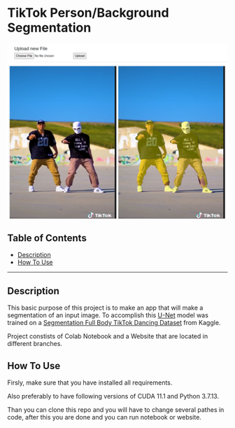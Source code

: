 # TikTok Person/Background Segmentation


![](https://github.com/eingrid/tiktok_segmentation/blob/website/exmpl.png)

## Table of Contents
- [Description](#description)
- [How To Use](#description)

---
## Description 


This basic purpose of this project is to make an app that will make a segmentation of an input image. To accomplish this [U-Net](#https://arxiv.org/abs/1505.04597) model was trained on a [Segmentation Full Body TikTok Dancing Dataset](#https://www.kaggle.com/datasets/tapakah68/segmentation-full-body-tiktok-dancing-dataset) from Kaggle.

Project constists of Colab Notebook and a Website that are located in different branches.



## How To Use

Firsly, make sure that you have installed all requirements.

Also preferably to have following versions of CUDA 11.1 and Python 3.7.13.

Than you can clone this repo and you will have to change several pathes in code, after this you are done and you can run notebook or website. 